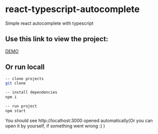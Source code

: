 # react-typescript-autocomplete
Simple react autocomplete with typescript

## Use this link to view the project:
[DEMO](https://vkryvytskyy.github.io/react-typescript-autocomplete/)

## Or run locall
```bash
-- clone projects
git clone

-- install dependencies
npm i

-- run project
npm start
```

You should see http://localhost:3000 opened automatically(Or you can open it by yourself, if something went wrong :) )
